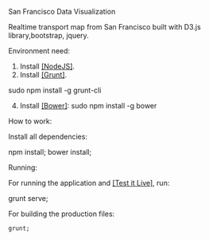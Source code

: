 San Francisco Data Visualization

Realtime transport map from San Francisco built with D3.js library,bootstrap, jquery.

Environment need:

1. Install [[NodeJS]](http://nodejs.org).
3. Install [[Grunt]](http://gruntjs.com).

sudo npm install -g grunt-cli

4. Install [[Bower]](http://bower.io):
sudo npm install -g bower


How to work:

Install all dependencies:

npm install;
bower install;

Running:

For running the application and [[Test it Live]](http://localhost:9000/), run:

grunt serve;


For building the production files:
```
grunt;
```